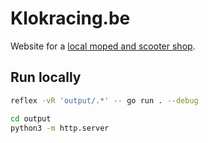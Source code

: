 # Klokracing.be

Website for a [local moped and scooter shop](https://klokracing.be/).

## Run locally

```bash
reflex -vR 'output/.*' -- go run . --debug

cd output
python3 -m http.server
```
